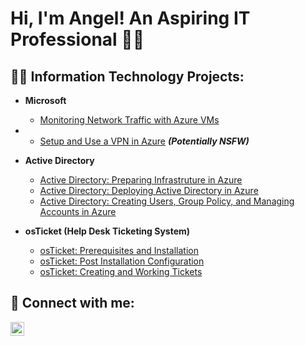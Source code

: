  <h1>Hi, I'm Angel! An Aspiring IT Professional 🧑‍💻

<h2>👨‍💻 Information Technology Projects:</h2>

- <b>Microsoft</b>
  - [Monitoring Network Traffic with Azure VMs](https://github.com/joshmadakor1/Algorithms-Practice)
- 
  - [Setup and Use a VPN in Azure](https://github.com/joshmadakor1/4chan-Image-Analysis-Middleware-C964) <b><i>(Potentially NSFW)</b></i>
- <b>Active Directory</b>
  - [Active Directory: Preparing Infrastruture in Azure](https://github.com/joshmadakor1/Sentinel-Lab)
  - [Active Directory: Deploying Active Directory in Azure](https://github.com/joshmadakor1/Jwipe.PowerShell)
  - [Active Directory: Creating Users, Group Policy, and Managing Accounts in Azure](https://github.com/joshmadakor1/AD_PS)
  
- <b>osTicket (Help Desk Ticketing System)</b>
  - [osTicket: Prerequisites and Installation](https://github.com/joshmadakor1/EncrypterPOC)
  - [osTicket: Post Installation Configuration](https://github.com/joshmadakor1/DecrypterPOC)
  - [osTicket: Creating and Working Tickets](https://github.com/joshmadakor1/Key-Logger-With-Email)
  


<h2> 🤳 Connect with me:</h2>


[<img align="left" alt="JoshMadakor | LinkedIn" width="22px" src="https://cdn.jsdelivr.net/npm/simple-icons@v3/icons/linkedin.svg" />][linkedin]



[linkedin]: https://www.linkedin.com/in/angel-a-barrera/ 
